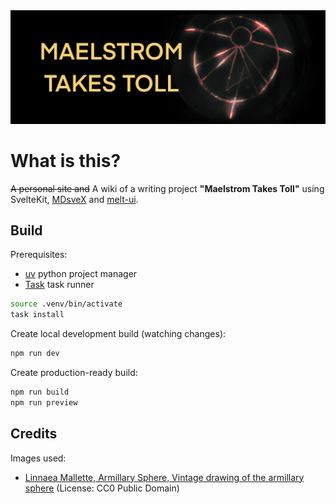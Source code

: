 <img src="./docs/preview.png">

# What is this?

~~A personal site and~~ A wiki of a writing project **"Maelstrom Takes Toll"** using SvelteKit, [MDsveX](https://mdsvex.pngwn.io/) and [melt-ui](https://melt-ui.com/).

## Build

Prerequisites:

- [uv](https://docs.astral.sh/uv/) python project manager
- [Task](https://taskfule.dev) task runner

```sh
source .venv/bin/activate
task install
```

Create local development build (watching changes):

```sh
npm run dev
```

Create production-ready build:

```sh
npm run build
npm run preview
```

## Credits

Images used:

- [Linnaea Mallette, Armillary Sphere, Vintage drawing of the armillary sphere](https://www.publicdomainpictures.net/en/view-image.php?image=338833&picture=armillary-sphere*/) (License: CC0 Public Domain)
